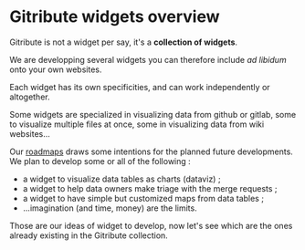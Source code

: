 
# Gitribute widgets overview

Gitribute is not a widget per say, it's a **collection of widgets**.

We are developping several widgets you can therefore include _ad libidum_ onto your own websites.

Each widget has its own specificities, and can work independently or altogether.

Some widgets are specialized in visualizing data from github or gitlab, some to visualize multiple files at once, some in visualizing data from wiki websites...

Our [roadmaps](/software) draws some intentions for the planned future developments. We plan to develop some or all of the following :

- a widget to visualize data tables as charts (dataviz) ;
- a widget to help data owners make triage with the merge requests ;
- a widget to have simple but customized maps from data tables ; 
- ...imagination (and time, money) are the limits.

Those are our ideas of widget to develop, now let's see which are the ones already existing in the Gitribute collection.

